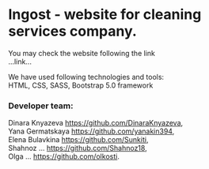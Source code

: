 # Ingost - website for cleaning services company.<br/>

You may check the website following the link <br/>
...link... <br/>

We have used following technologies and tools: <br/>
HTML, CSS, SASS, Bootstrap 5.0 framework <br/>

### Developer team: <br/>
Dinara Knyazeva https://github.com/DinaraKnyazeva, <br/>
Yana Germatskaya https://github.com/yanakin394, <br/>
Elena Bulavkina https://github.com/Sunkiti, <br/>
Shahnoz ... https://github.com/Shahnoz18, <br/>
Olga ... https://github.com/olkosti. <br/>
